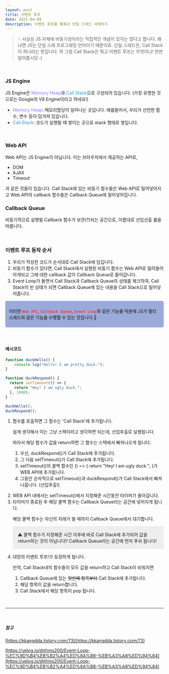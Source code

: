 ```yaml
---
layout: post
title: 이벤트 루프
date: 2021-04-09
description: 이벤트 루프를 통해서 단일 스레드 극복하기
---
```


> 💡 사실상 JS 자체에 비동기성이라는 직접적인 개념이 있지는 않다고 합니다.
왜냐면 JS는 단일 스레 프로그래밍 언어이기 때문이죠. 단일 스레드란, Call Stack이 하나라는 뜻입니다.
하 그럼 Call Stack은 뭐고 이벤트 루프는 무엇이냐! 한번 알아봅시당 :)

<br />

### JS Engine
JS Engine은 <span style="color: #9777ff;">Memory Heap</span>과 <span style="color: #239dd9;">Call Stack</span>으로 구성되어 있습니다. (가장 유명한 것으로는 Google의 V8 Engine이라고 하네요!)

<ul>
  <li>
    <span style="color: #9777ff;">Memory Heap</span>:
    메모리할당이 일어나는 곳입니다.
    예를들어서, 우리가 선언한 함수, 변수 등이 담겨져 있습니다.
  </li>
  <li>
    <span style="color: #239dd9;">Call Stack</span>:
    코드가 실행될 때 쌓이는 곳으로 stack 형태로 쌓입니다.
  </li>
</ul>

<br />

### Web API
Web API는 JS Engine이 아닙니다. 
이는 브라우저에서 제공하는 API로,
<ul>
  <li>DOM</li>
  <li>AJAX</li>
  <li>Timeout</li>
</ul>
과 같은 것들이 있습니다.
Call Stack에 있는 비동기 함수들은 Web API로 밀어넣어지고 Web API의 callback 함수들은 Callback Queue에 밀어넣어집니다.

<br />

### Callback Queue
비동기적으로 실행될 Callback 함수가 보관(?)되는 공간으로, 이름대로 선입선출 룰을 따릅니다.

<br />

### 이벤트 루프 동작 순서
<ol>
  <li>우리가 작성한 코드가 순서대로 Call Stack에 담깁니다.</li>
  <li>비동기 함수가 있다면, Call Stack에서 실행된 비동기 함수는 Web API로 밀려들어아게되고 그에 대한 callback 값이 Callback Queue로 들어갑니다.</li>
  <li>Event Loop가 돌면서 Call Stack과 Callback Queue의 상태를 체크하여, Call Stack이 빈 상태가 되면 Callback Queue에 있는 내용을 Call Stack으로 밀어넣어줍니다.</li>
</ol>  

<div style="background-color: #9AABDB; margin: 10px 0 20px; padding:  0.5rem 0.7rem; border-radius: 5px">
  <p style="color: #444; font-weight: 600;">이러한 <code style="color: #FF3636;">Web API</code>, <code style="color: #FF3636;">Callback Queue</code>, <code style="color: #FF3636;">Event Loop</code>와 같은 기능들 덕분에 JS가 멀티스레드와 같은 기능을 수행할 수 있는 것입니다.🎉</p>
</div>

<br />

#### 예시코드

```javascript
function duckHello() {
    console.log("Hello! I am pretty duck.");
}

function duckRespond() {
  return setTimeout(() => {
    return "Hey! I am ugly duck.";
  }, 1000);
}

duckHello();
duckRespond();
```

<ol>
  <li> 함수를 호출하면 그 함수는 'Call Stack'에 추가됩니다.

  쉽게 생각해서 이는 그냥 스택이라고 생각하면 되는데, 선입후출로 실행됩니다.

  따라서 해당 함수가 값을 return하면 그 함수는 스택에서 빠져나오게 됩니다.
    <ol>
      <li>우선, duckRespond()가 Call Stack에 추가됩니다.</li>
      <li>그 다음 setTimeout()가 Call Stack에 추가됩니다.</li>
      <li>setTimeout()의 콜백 함수인 () => { return "Hey! I am ugly duck."; }가 WEB API에 추가됩니다.</li>
      <li>그동안 순차적으로 setTimeout()과 duckRespond()가 Call Stack에서 빠져나옵니다. (선입후출!)</li>
    </ol>
  </li>
  <li>WEB API 내에서는 setTimeout()에서 지정해준 시간동안 타이머가 돌아갑니다.</li>
  <li>타이머가 종료된 후 해당 콜백 함수는 Callback Queue라는 공간에 넣어지게 됩니다.

  해당 콜백 함수는 자신의 차례가 될 때까지 Callback Queue에서 대기합니다.
    <div style="background-color: #eee; padding: 1rem;">
      ⚠️ 콜백 함수가 지정해준 시간 이후에 바로 Call Stack에 추가되어 값을 return하는 것이 아닙니다!! Callback Queue라는 공간에 먼저 푸쉬 됩니다!
    </div>
  </li>
  <li>대망의 이벤트 루프!가 등장하게 됩니다.

  만약, Call Stack내의 함수들이 모두 값을 return하고 Call Stack이 비워지면

  <ol>
    <li>Callback Queue에 있는 <del>첫번째 항목부터</del> Call Stack에 추가됩니다.
    </li>
    <li>해당 항목이 값을 return합니다.</li>
    <li>Call Stack에서 해당 항목이 pop 됩니다.</li>
  </ol>
  </li>
</ol>


<br />
<hr />
<br />

##### 참고
[https://kkangdda.tistory.com/73](https://kkangdda.tistory.com/73)

[https://velog.io/@thms200/Event-Loop-%EC%9D%B4%EB%B2%A4%ED%8A%B8-%EB%A3%A8%ED%94%84](https://velog.io/@thms200/Event-Loop-%EC%9D%B4%EB%B2%A4%ED%8A%B8-%EB%A3%A8%ED%94%84)
